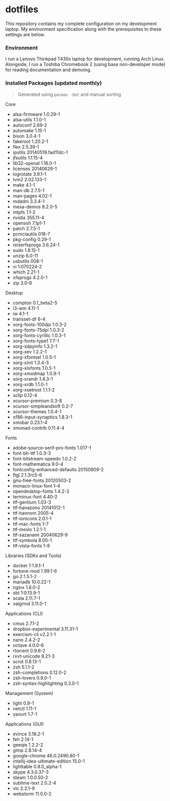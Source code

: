 dotfiles
========

This repository contains my complete configuration on my development laptop. My environment specification along with the prerequisites to these settings are below. 



### Environment

I run a Lenovo Thinkpad T430s laptop for development, running Arch Linux. Alongside, I run a Toshiba Chromebook 2 (using base non-developer mode) for reading documentation and demoing. 


### Installed Packages (updated monthly) 

> Generated using `pacman -Qet` and manual sorting

Core

- alsa-firmware 1.0.29-1
- alsa-utils 1.1.0-1
- autoconf 2.69-2
- automake 1.15-1
- bison 3.0.4-1
- fakeroot 1.20.2-1
- flex 2.5.39-1
- iputils 20140519.fad11dc-1
- jfsutils 1.1.15-4
- lib32-openal 1.16.0-1
- licenses 20140629-1
- logrotate 3.9.1-1
- lvm2 2.02.133-1
- make 4.1-1
- man-db 2.7.5-1
- man-pages 4.02-1
- mdadm 3.3.4-1
- mesa-demos 8.2.0-5
- mtpfs 1.1-2
- nvidia 355.11-4
- openssh 7.1p1-1
- patch 2.7.5-1
- pcmciautils 018-7
- pkg-config 0.29-1
- reiserfsprogs 3.6.24-1
- sudo 1.8.15-1
- unzip 6.0-11
- usbutils 008-1
- vi 1:070224-2
- which 2.21-1
- xfsprogs 4.2.0-1
- zip 3.0-6

Desktop

- compton 0.1_beta2-5
- i3-wm 4.11-1
- iw 4.1-1
- transset-df 6-4
- xorg-fonts-100dpi 1.0.3-2
- xorg-fonts-75dpi 1.0.3-2
- xorg-fonts-cyrillic 1.0.3-1
- xorg-fonts-type1 7.7-1
- xorg-xdpyinfo 1.3.2-1
- xorg-xev 1.2.2-1
- xorg-xfontsel 1.0.5-1
- xorg-xinit 1.3.4-3
- xorg-xlsfonts 1.0.5-1
- xorg-xmodmap 1.0.9-1
- xorg-xrandr 1.4.3-1
- xorg-xrdb 1.1.0-1
- xorg-xsetroot 1.1.1-2
- xclip 0.12-4
- xcursor-premium 0.3-8
- xcursor-simpleandsoft 0.2-7
- xcursor-themes 1.0.4-1
- xf86-input-synaptics 1.8.3-1
- xmobar 0.23.1-4
- xmonad-contrib 0.11.4-4

Fonts

- adobe-source-serif-pro-fonts 1.017-1
- font-bh-ttf 1.0.3-3
- font-bitstream-speedo 1.0.2-2
- font-mathematica 9.0-4
- fontconfig-enhanced-defaults 20150909-2
- ftgl 2.1.3rc5-6
- gnu-free-fonts 20120503-2
- monaco-linux-font 1-4
- opendesktop-fonts 1.4.2-3
- terminus-font 4.40-2
- ttf-gentium 1.03-3
- ttf-hanazono 20141012-1
- ttf-hannom 2005-4
- ttf-ionicons 2.0.1-1
- ttf-mac-fonts 1-7
- ttf-meslo 1.2.1-1
- ttf-sazanami 20040629-9
- ttf-symbola 8.00-1
- ttf-vista-fonts 1-8

Libraries (SDKs and Tools)

- docker 1:1.9.1-1
- fortune-mod 1.99.1-6
- go 2:1.5.1-2
- mariadb 10.0.22-1
- nginx 1.8.0-2
- sbt 1:0.13.9-1
- scala 2.11.7-1
- valgrind 3.11.0-1

Applications (CLI)

- cmus 2.7.1-2
- dropbox-experimental 3.11.31-1
- exercism-cli v2.2.1-1
- nano 2.4.2-2
- octave 4.0.0-6
- rtorrent 0.9.6-2
- rxvt-unicode 9.21-3
- scrot 0.8.13-1
- zsh 5.1.1-2
- zsh-completions 0.12.0-2
- zsh-lovers 0.9.0-1
- zsh-syntax-highlighting 0.3.0-1

Management (System)

- light 0.9-1
- netctl 1.11-1
- yaourt 1.7-1

Applications (GUI)

- evince 3.18.2-1
- feh 2.14-1
- geeqie 1.2.2-2
- gimp 2.8.14-4
- google-chrome 46.0.2490.80-1
- intellij-idea-ultimate-edition 15.0-1
- lighttable 0.8.0_alpha-1
- skype 4.3.0.37-3
- steam 1.0.0.50-2
- sublime-text 2.0.2-4
- vlc 2.2.1-9
- webstorm 11.0.0-2
